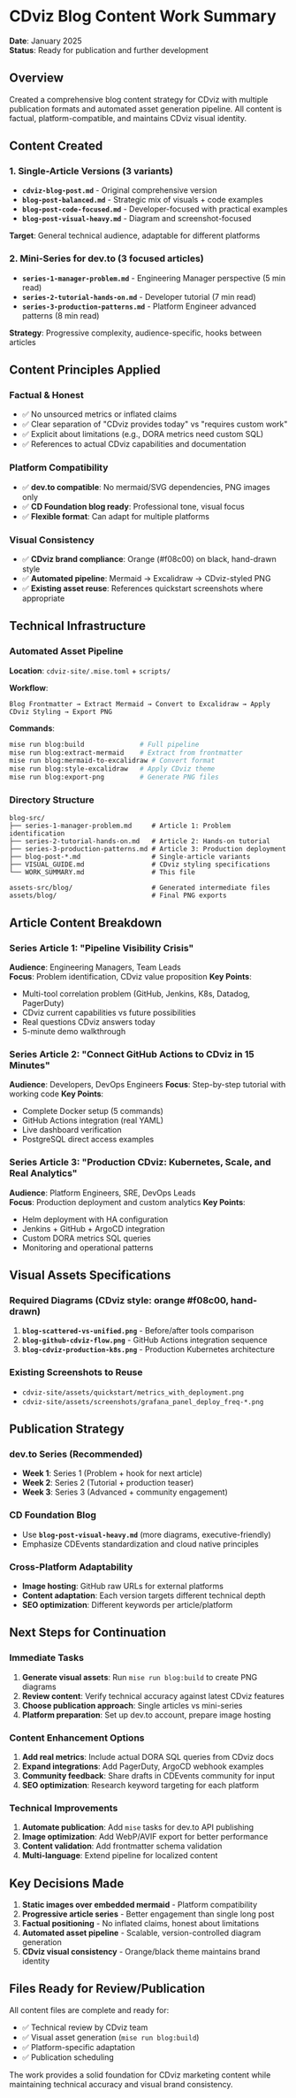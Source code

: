 # CDviz Blog Content Work Summary

**Date**: January 2025  
**Status**: Ready for publication and further development

## Overview

Created a comprehensive blog content strategy for CDviz with multiple publication formats and automated asset generation pipeline. All content is factual, platform-compatible, and maintains CDviz visual identity.

## Content Created

### **1. Single-Article Versions** (3 variants)
- **`cdviz-blog-post.md`** - Original comprehensive version
- **`blog-post-balanced.md`** - Strategic mix of visuals + code examples  
- **`blog-post-code-focused.md`** - Developer-focused with practical examples
- **`blog-post-visual-heavy.md`** - Diagram and screenshot-focused

**Target**: General technical audience, adaptable for different platforms

### **2. Mini-Series for dev.to** (3 focused articles)
- **`series-1-manager-problem.md`** - Engineering Manager perspective (5 min read)
- **`series-2-tutorial-hands-on.md`** - Developer tutorial (7 min read)  
- **`series-3-production-patterns.md`** - Platform Engineer advanced patterns (8 min read)

**Strategy**: Progressive complexity, audience-specific, hooks between articles

## Content Principles Applied

### **Factual & Honest**
- ✅ No unsourced metrics or inflated claims
- ✅ Clear separation of "CDviz provides today" vs "requires custom work"
- ✅ Explicit about limitations (e.g., DORA metrics need custom SQL)
- ✅ References to actual CDviz capabilities and documentation

### **Platform Compatibility**
- ✅ **dev.to compatible**: No mermaid/SVG dependencies, PNG images only
- ✅ **CD Foundation blog ready**: Professional tone, visual focus
- ✅ **Flexible format**: Can adapt for multiple platforms

### **Visual Consistency**
- ✅ **CDviz brand compliance**: Orange (#f08c00) on black, hand-drawn style
- ✅ **Automated pipeline**: Mermaid → Excalidraw → CDviz-styled PNG
- ✅ **Existing asset reuse**: References quickstart screenshots where appropriate

## Technical Infrastructure

### **Automated Asset Pipeline**
**Location**: `cdviz-site/.mise.toml` + `scripts/`

**Workflow**: 
```
Blog Frontmatter → Extract Mermaid → Convert to Excalidraw → Apply CDviz Styling → Export PNG
```

**Commands**:
```bash
mise run blog:build              # Full pipeline
mise run blog:extract-mermaid    # Extract from frontmatter
mise run blog:mermaid-to-excalidraw # Convert format
mise run blog:style-excalidraw   # Apply CDviz theme
mise run blog:export-png         # Generate PNG files
```

### **Directory Structure**
```
blog-src/
├── series-1-manager-problem.md     # Article 1: Problem identification
├── series-2-tutorial-hands-on.md   # Article 2: Hands-on tutorial  
├── series-3-production-patterns.md # Article 3: Production deployment
├── blog-post-*.md                  # Single-article variants
├── VISUAL_GUIDE.md                 # CDviz styling specifications
└── WORK_SUMMARY.md                 # This file

assets-src/blog/                    # Generated intermediate files
assets/blog/                        # Final PNG exports
```

## Article Content Breakdown

### **Series Article 1: "Pipeline Visibility Crisis"**
**Audience**: Engineering Managers, Team Leads  
**Focus**: Problem identification, CDviz value proposition
**Key Points**:
- Multi-tool correlation problem (GitHub, Jenkins, K8s, Datadog, PagerDuty)
- CDviz current capabilities vs future possibilities
- Real questions CDviz answers today
- 5-minute demo walkthrough

### **Series Article 2: "Connect GitHub Actions to CDviz in 15 Minutes"**
**Audience**: Developers, DevOps Engineers
**Focus**: Step-by-step tutorial with working code
**Key Points**:
- Complete Docker setup (5 commands)
- GitHub Actions integration (real YAML)
- Live dashboard verification
- PostgreSQL direct access examples

### **Series Article 3: "Production CDviz: Kubernetes, Scale, and Real Analytics"**
**Audience**: Platform Engineers, SRE, DevOps Leads  
**Focus**: Production deployment and custom analytics
**Key Points**:
- Helm deployment with HA configuration
- Jenkins + GitHub + ArgoCD integration
- Custom DORA metrics SQL queries
- Monitoring and operational patterns

## Visual Assets Specifications

### **Required Diagrams** (CDviz style: orange #f08c00, hand-drawn)
1. **`blog-scattered-vs-unified.png`** - Before/after tools comparison
2. **`blog-github-cdviz-flow.png`** - GitHub Actions integration sequence  
3. **`blog-cdviz-production-k8s.png`** - Production Kubernetes architecture

### **Existing Screenshots to Reuse**
- `cdviz-site/assets/quickstart/metrics_with_deployment.png`
- `cdviz-site/assets/screenshots/grafana_panel_deploy_freq-*.png`

## Publication Strategy

### **dev.to Series** (Recommended)
- **Week 1**: Series 1 (Problem + hook for next article)
- **Week 2**: Series 2 (Tutorial + production teaser)  
- **Week 3**: Series 3 (Advanced + community engagement)

### **CD Foundation Blog**
- Use **`blog-post-visual-heavy.md`** (more diagrams, executive-friendly)
- Emphasize CDEvents standardization and cloud native principles

### **Cross-Platform Adaptability**
- **Image hosting**: GitHub raw URLs for external platforms
- **Content adaptation**: Each version targets different technical depth
- **SEO optimization**: Different keywords per article/platform

## Next Steps for Continuation

### **Immediate Tasks**
1. **Generate visual assets**: Run `mise run blog:build` to create PNG diagrams
2. **Review content**: Verify technical accuracy against latest CDviz features
3. **Choose publication approach**: Single articles vs mini-series
4. **Platform preparation**: Set up dev.to account, prepare image hosting

### **Content Enhancement Options**
1. **Add real metrics**: Include actual DORA SQL queries from CDviz docs
2. **Expand integrations**: Add PagerDuty, ArgoCD webhook examples
3. **Community feedback**: Share drafts in CDEvents community for input
4. **SEO optimization**: Research keyword targeting for each platform

### **Technical Improvements**
1. **Automate publication**: Add `mise` tasks for dev.to API publishing
2. **Image optimization**: Add WebP/AVIF export for better performance
3. **Content validation**: Add frontmatter schema validation
4. **Multi-language**: Extend pipeline for localized content

## Key Decisions Made

1. **Static images over embedded mermaid** - Platform compatibility
2. **Progressive article series** - Better engagement than single long post
3. **Factual positioning** - No inflated claims, honest about limitations
4. **Automated asset pipeline** - Scalable, version-controlled diagram generation
5. **CDviz visual consistency** - Orange/black theme maintains brand identity

## Files Ready for Review/Publication

All content files are complete and ready for:
- ✅ Technical review by CDviz team
- ✅ Visual asset generation (`mise run blog:build`)
- ✅ Platform-specific adaptation
- ✅ Publication scheduling

The work provides a solid foundation for CDviz marketing content while maintaining technical accuracy and visual brand consistency.
